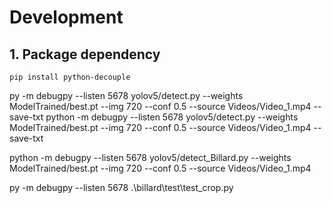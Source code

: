 # Development
## 1. Package dependency
`pip install python-decouple`

py -m debugpy --listen 5678 yolov5/detect.py --weights ModelTrained/best.pt --img 720 --conf 0.5 --source Videos/Video_1.mp4 --save-txt
python -m debugpy --listen 5678 yolov5/detect.py --weights ModelTrained/best.pt --img 720 --conf 0.5 --source Videos/Video_1.mp4 --save-txt

python -m debugpy --listen 5678 yolov5/detect_Billard.py --weights ModelTrained/best.pt --img 720 --conf 0.5 --source Videos/Video_1.mp4

py -m debugpy --listen 5678 .\billard\test\test_crop.py